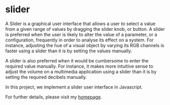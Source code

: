 slider
======

A Slider is a graphical user interface that allows a user to select a value from a given range of values by dragging the slider knob, or button. A slider is preferred when the user is likely to alter the value of a parameter, or a configuration, frequently in order to analyse its effect on a system. For instance, adjusting the hue of a visual object by varying its RGB channels is faster using a slider than it is by setting the values manually.

A slider is also preferred when it would be cumbersome to enter the required value manually. For instance, it makes more intuitive sense to adjust the volume on a multimedia application using a slider than it is by setting the required decibels manually.

In this project, we implement a slider user interface in Javascript. 

For further details, please visit my [homepage](http://yaikhom.com/2013/03/17/implementing-a-slider-user-interface.html).

